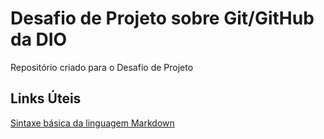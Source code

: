 # Desafio de Projeto sobre Git/GitHub da DIO
Repositório criado para o Desafio de Projeto

## Links Úteis
[Sintaxe básica da linguagem Markdown](https://www.markdownguide.org/basic-syntax/)
